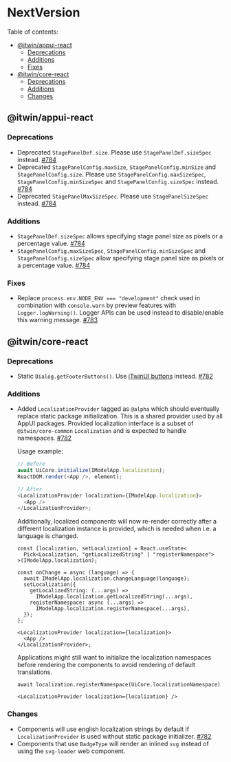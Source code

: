 # NextVersion <!-- omit from toc -->

Table of contents:

- [@itwin/appui-react](#itwinappui-react)
  - [Deprecations](#deprecations)
  - [Additions](#additions)
  - [Fixes](#fixes)
- [@itwin/core-react](#itwincore-react)
  - [Deprecations](#deprecations-1)
  - [Additions](#additions-1)
  - [Changes](#changes)

## @itwin/appui-react

### Deprecations

- Deprecated `StagePanelDef.size`. Please use `StagePanelDef.sizeSpec` instead. [#784](https://github.com/iTwin/appui/pull/784)
- Deprecated `StagePanelConfig.maxSize`, `StagePanelConfig.minSize` and `StagePanelConfig.size`. Please use `StagePanelConfig.maxSizeSpec`, `StagePanelConfig.minSizeSpec` and `StagePanelConfig.sizeSpec` instead. [#784](https://github.com/iTwin/appui/pull/784)
- Deprecated `StagePanelMaxSizeSpec`. Please use `StagePanelSizeSpec` instead. [#784](https://github.com/iTwin/appui/pull/784)

### Additions

- `StagePanelDef.sizeSpec` allows specifying stage panel size as pixels or a percentage value. [#784](https://github.com/iTwin/appui/pull/784)
- `StagePanelConfig.maxSizeSpec`, `StagePanelConfig.minSizeSpec` and `StagePanelConfig.sizeSpec` allow specifying stage panel size as pixels or a percentage value. [#784](https://github.com/iTwin/appui/pull/784)

### Fixes

- Replace `process.env.NODE_ENV === "development"` check used in combination with `console.warn` by preview features with `Logger.logWarning()`. Logger APIs can be used instead to disable/enable this warning message. [#783](https://github.com/iTwin/appui/pull/783)

## @itwin/core-react

### Deprecations

- Static `Dialog.getFooterButtons()`. Use [iTwinUI buttons](https://itwinui.bentley.com/docs/button) instead. [#782](https://github.com/iTwin/appui/pull/782)

### Additions

- Added `LocalizationProvider` tagged as `@alpha` which should eventually replace static package initialization.
  This is a shared provider used by all AppUI packages. Provided localization interface is a subset of `@itwin/core-common` `Localization` and is expected to handle namespaces. [#782](https://github.com/iTwin/appui/pull/782)

  Usage example:

  ```ts
  // Before
  await UiCore.initialize(IModelApp.localization);
  ReactDOM.render(<App />, element);

  // After
  <LocalizationProvider localization={IModelApp.localization}>
    <App />
  </LocalizationProvider>;
  ```

  Additionally, localized components will now re-render correctly after a different localization instance is provided, which is needed when i.e. a language is changed.

  ```tsx
  const [localization, setLocalization] = React.useState<
    Pick<Localization, "getLocalizedString" | "registerNamespace">
  >(IModelApp.localization);

  const onChange = async (language) => {
    await IModelApp.localization.changeLanguage(language);
    setLocalization({
      getLocalizedString: (...args) =>
        IModelApp.localization.getLocalizedString(...args),
      registerNamespace: async (...args) =>
        IModelApp.localization.registerNamespace(...args),
    });
  };

  <LocalizationProvider localization={localization}>
    <App />
  </LocalizationProvider>;
  ```

  Applications might still want to initialize the localization namespaces before rendering the components to avoid rendering of default translations.

  ```tsx
  await localization.registerNamespace(UiCore.localizationNamespace)

  <LocalizationProvider localization={localization} />
  ```

### Changes

- Components will use english localization strings by default if `LocalizationProvider` is used without static package initializer. [#782](https://github.com/iTwin/appui/pull/782)
- Components that use `BadgeType` will render an inlined `svg` instead of using the `svg-loader` web component.

